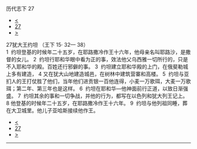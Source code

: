 ﻿





 历代志下 27




* [<](bible/2CH26.md)
* [27](bible/2CH.md)
* [>](bible/2CH28.md)



 
27犹大王约坦 （王下
15·
32—
38）  
1  约坦登基的时候年二十五岁，在耶路撒冷作王十六年，他母亲名叫耶路沙，是撒督的女儿。 
2  约坦行耶和华眼中看为正的事，效法他父乌西雅一切所行的，只是不入耶和华的殿。百姓还行邪僻的事。 
3  约坦建立耶和华殿的上门，在俄斐勒城上多有建造， 
4 又在犹大山地建造城邑，在树林中建筑营寨和高楼。 
5  约坦与亚扪人的王打仗胜了他们，当年他们进贡银一百他连得，小麦一万歌珥，大麦一万歌珥；第二年、第三年也是这样。 
6  约坦在耶和华—他神面前行正道，以致日渐强盛。 
7  约坦其余的事和一切争战，并他的行为，都写在以色列和犹大列王记上。 
8 他登基的时候年二十五岁，在耶路撒冷作王十六年。 
9  约坦与他列祖同睡，葬在大卫城里。他儿子亚哈斯接续他作王。 
* [<](bible/2CH26.md)
* [27](bible/2CH.md)
* [>](bible/2CH28.md)





---









